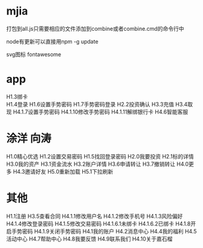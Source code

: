# mjia
打包到all.js只需要相应的文件添加到combine或者combine.cmd的命令行中

 node有更新可以直接用npm -g update
 
 svg图标 fontawesome

# app
H1.3绑卡   
H1.4登录
H1.6设置手势密码
H1.7手势密码登录
H2.2投资确认
H3.3充值
H3.4取现
H4.1.7设置手势密码
H4.1.10修改手势密码
H4.1.11解绑银行卡
H4.6智能客服

# 涂洋  向涛
H1.0精心优选
H1.2设置交易密码
H1.5找回登录密码
H2.0我要投资
H2.1标的详情
H3.0我的资产
H3.1资金流水
H3.2账户详情
H3.6申请转让
H3.7撤销转让
H4.0更多
H4.3邀请好友
H5.0重新加载
H5.1下拉刷新


# 其他
H1.1注册
H3.5查看合同
H4.1.1修改用户名
H4.1.2修改手机号
H4.1.3风险偏好
H4.1.4修改登录密码
H4.1.5修改交易密码
H4.1.6.1未绑卡
H4.1.6.2已绑卡
H4.1.8开启手势密码
H4.1.9关闭手势密码
H4.1我的账户
H4.2消息中心
H4.4我的福利
H4.5活动中心
H4.7帮助中心
H4.8我要反馈
H4.9联系我们
H4.10关于嘉石榴
